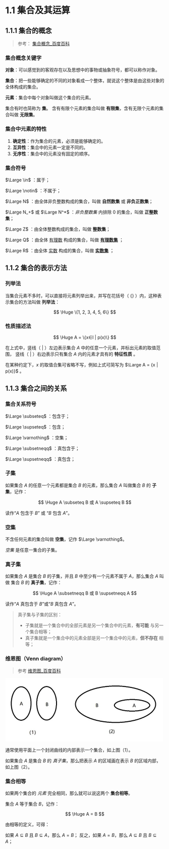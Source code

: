 # 1.1 集合及其运算

## 1.1.1 集合的概念

> 参考： [集合概念_百度百科](https://baike.baidu.com/item/%E9%9B%86%E5%90%88%E6%A6%82%E5%BF%B5/6341172)

### 集合概念关键字

**对象**：可以感觉到的客观存在以及思想中的事物或抽象符号，都可以称作对象。

**集合**：把一些能够确定的不同的对象看成一个整体，就说这个整体是由这些对象的全体构成的集合。

**元素**：集合中每个对象叫做这个集合的元素。

集合有时也简称为 **集**。
含有有限个元素的集合叫做 **有限集**，含有无限个元素的集合叫做 **无限集**。

### 集合中元素的特性

1. **确定性**：作为集合的元素，必须是能够确定的。
2. **互异性**：集合中的元素一定是不同的。
3. **无序性**：集合中的元素没有固定的顺序。

### 集合符号

$\Large \in$ ：属于；

$\Large \notin$ ：不属于；

$\Large N$ ：由全体非负整数构成的集合，叫做 **自然数集** 或 **非负正数集**；

$\Large N_+$ 或 $\Large N^*$ ：*非负整数集* 内排除 0 的集合，叫做 **正整数集**；

$\Large Z$ ：由全体整数构成的集合，叫做 **整数集**；

$\Large Q$ ：由全体 [有理数](https://baike.baidu.com/item/%E6%9C%89%E7%90%86%E6%95%B0/105546) 构成的集合，叫做
[**有理数集**](https://baike.baidu.com/item/%E6%9C%89%E7%90%86%E6%95%B0%E9%9B%86) ；

$\Large R$ ：由全体 [实数](https://baike.baidu.com/item/%E5%AE%9E%E6%95%B0/296419) 构成的集合，叫做
[**实数集**](https://baike.baidu.com/item/%E5%AE%9E%E6%95%B0%E9%9B%86) ；

## 1.1.2 集合的表示方法

### 列举法

当集合元素不多时，可以直接将元素列举出来，并写在花括号（ $\{\}$ ）内，这种表示集合的方法叫做 **列举法**：

$$
\Huge
\{1, 2, 3, 4, 5, 6\}
$$

### 性质描述法

$$
\Huge
A = \{x∈I | p(x)\}
$$

在上式中，竖线（ $|$ ）左边表示集合 $A$ 中的任意一个元素，并标出元素的取值范围，
竖线（ $|$ ）右边表示只有集合 $A$ 内的元素才具有的 **特征性质** 。

在某种约定下，$x$ 的取值合集可省略不写，例如上式可简写为 $\Large A = {x | p(x)}$ 。

## 1.1.3 集合之间的关系

### 集合关系符号

$\Large \subseteq$ ：包含于；

$\Large \supseteq$ ：包含；

$\Large \varnothing$ ：空集；

$\Large \subsetneqq$ ：真包含于；

$\Large \supsetneqq$ ：真包含；

### 子集

如果集合 $A$ 的任意一个元素都是集合 $B$ 的元素，那么集合 $A$ 叫做集合 $B$ 的 **子集**，记作：

$$
\Huge
A \subseteq B 或 A \supseteq B
$$

读作“$A$ 包含于 $B$” 或 “$B$ 包含 $A$”。

### 空集

不含任何元素的集合叫做 **空集**，记作 $\Large \varnothing$。

*空集* 是任意一集合的子集。

### 真子集

如果集合 $A$ 是集合 $B$ 的子集，并且 $B$ 中至少有一个元素不属于 $A$，那么集合 $A$ 叫做 集合 $B$ 的 **真子集**，记作：

$$
\Huge
A \subsetneqq B 或 B \supsetneqq A
$$

读作“$A$ 真包含于 $B$”或“$B$ 真包含 $A$”。

> 真子集与子集的区别：
> - 子集就是一个集合中的全部元素是另一个集合中的元素，**有可能** 与另一个集合相等；
> - 真子集就是一个集合中的元素全部是另一个集合中的元素，**但不存在** 相等；

### 维恩图（Venn diagram）

> 参考 [维恩图_百度百科](https://baike.baidu.com/item/%E7%BB%B4%E6%81%A9%E5%9B%BE/9416531)

![维恩图](./img/维恩图.jpg)

通常使用平面上一个封闭曲线的内部表示一个集合，如上图（1）。

如果集合 $A$ 是集合 $B$ 的 *真子集*，那么把表示 $A$ 的区域画在表示 $B$ 的区域内部，如上图（2）。

### 集合相等

如果两个集合的 *元素* 完全相同，那么就可以说这两个 **集合相等**。

集合 $A$ 等于集合 $B$，记作：

$$
\Huge
A = B
$$

由相等的定义，可得：

如果 $A \subseteq B$ 且 $B \subseteq A$，那么 $A = B$；
反之，如果 $A = B$，那么 $A \subseteq B$ 且 $B \subseteq A$；